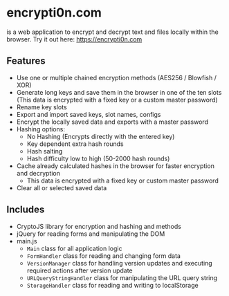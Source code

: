 # encrypti0n.com

is a web application to encrypt and decrypt text and files locally within the browser.
Try it out here: https://encrypti0n.com
  
## Features

- Use one or multiple chained encryption methods (AES256 / Blowfish / XOR)
- Generate long keys and save them in the browser in one of the ten slots (This data is encrypted with a fixed key or a custom master password)
- Rename key slots
- Export and import saved keys, slot names, configs
- Encrypt the locally saved data and exports with a master password
- Hashing options:
  - No Hashing (Encrypts directly with the entered key)
  - Key dependent extra hash rounds
  - Hash salting
  - Hash difficulty low to high (50-2000 hash rounds)
- Cache already calculated hashes in the browser for faster encryption and decryption
  - This data is encrypted with a fixed key or custom master password
- Clear all or selected saved data

## Includes

- CryptoJS library for encryption and hashing and methods
- jQuery for reading forms and manipulating the DOM
- main.js
  - `Main` class for all application logic
  - `FormHandler` class for reading and changing form data
  - `VersionManager` class for handling version updates and executing required actions after version update
  - `URLQueryStringHandler` class for manipulating the URL query string
  - `StorageHandler` class for reading and writing to localStorage
